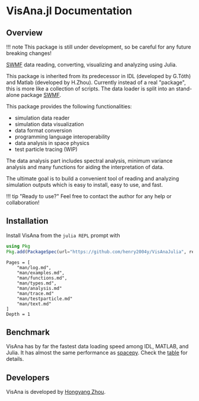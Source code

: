 # VisAna.jl Documentation

## Overview

!!! note
    This package is still under development, so be careful for any future breaking changes!

[SWMF](http://csem.engin.umich.edu/tools/swmf) data reading, converting, visualizing and analyzing using Julia.

This package is inherited from its predecessor in IDL (developed by G.Tóth) and Matlab (developed by H.Zhou). Currently instead of a real "package", this is more like a collection of scripts. The data loader is split into an stand-alone package [SWMF](https://github.com/henry2004y/SWMF).

This package provides the following functionalities:
  * simulation data reader
  * simulation data visualization
  * data format conversion
  * programming language interoperability
  * data analysis in space physics
  * test particle tracing (WIP)

The data analysis part includes spectral analysis, minimum variance analysis and many functions for aiding the interpretation of data.

The ultimate goal is to build a convenient tool of reading and analyzing simulation outputs which is easy to install, easy to use, and fast.

!!! tip "Ready to use?"
    Feel free to contact the author for any help or collaboration!

## Installation
Install VisAna from the `julia REPL` prompt with
```julia
using Pkg
Pkg.add(PackageSpec(url="https://github.com/henry2004y/VisAnaJulia", rev="master"))
```

```@contents
Pages = [
    "man/log.md",
    "man/examples.md",
    "man/functions.md",
    "man/types.md",
    "man/analysis.md"
    "man/trace.md"
    "man/testparticle.md"
    "man/text.md"
]
Depth = 1
```

## Benchmark

VisAna has by far the fastest data loading speed among IDL, MATLAB, and Julia.
It has almost the same performance as [spacepy](https://github.com/spacepy/spacepy).
Check the [table](https://github.com/henry2004y/SWMF/blob/master/README.md#Benchmark) for details.

## Developers

VisAna is developed by [Hongyang Zhou](https://github.com/henry2004y).
